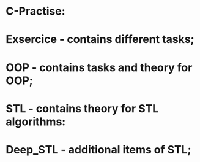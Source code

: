 # C-Practise:
# Exsercice - contains different tasks;
# OOP - contains tasks and theory for OOP;
# STL - contains theory for STL algorithms:
# Deep_STL - additional items of STL;
